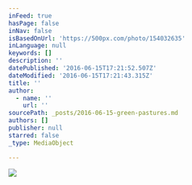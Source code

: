 ```yaml
---
inFeed: true
hasPage: false
inNav: false
isBasedOnUrl: 'https://500px.com/photo/154032635'
inLanguage: null
keywords: []
description: ''
datePublished: '2016-06-15T17:21:52.507Z'
dateModified: '2016-06-15T17:21:43.315Z'
title: ''
author:
  - name: ''
    url: ''
sourcePath: _posts/2016-06-15-green-pastures.md
authors: []
publisher: null
starred: false
_type: MediaObject

---
```

![](https://the-grid-user-content.s3-us-west-2.amazonaws.com/43c3c5ee-02f1-4edc-a45b-cc2e9b67edb4.jpg)